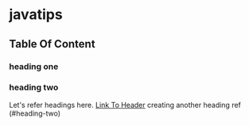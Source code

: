 # javatips


## Table Of Content
### heading one
### heading two


  
  
Let's refer headings here. [Link To Header](#heading-one)
creating another heading ref (#heading-two)
